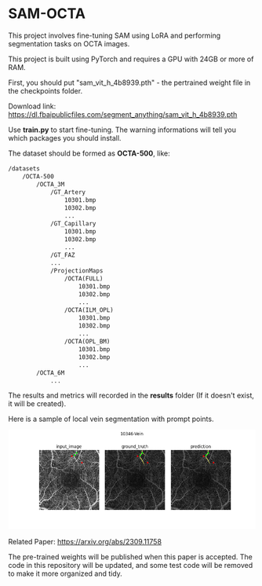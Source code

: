 # SAM-OCTA

This project involves fine-tuning SAM using LoRA and performing segmentation tasks on OCTA images.

This project is built using PyTorch and requires a GPU with 24GB or more of RAM.

First, you should put "sam_vit_h_4b8939.pth" - the pertrained weight file in the checkpoints folder.

Download link: https://dl.fbaipublicfiles.com/segment_anything/sam_vit_h_4b8939.pth

Use **train.py** to start fine-tuning. The warning informations will tell you which packages you should install.

The dataset should be formed as **OCTA-500**, like:

    /datasets
        /OCTA-500
            /OCTA_3M
                /GT_Artery
                    10301.bmp
                    10302.bmp
                    ...
                /GT_Capillary
                    10301.bmp
                    10302.bmp
                    ...
                /GT_FAZ
                ...
                /ProjectionMaps
                    /OCTA(FULL)
                        10301.bmp
                        10302.bmp
                        ...
                    /OCTA(ILM_OPL)
                        10301.bmp
                        10302.bmp
                        ...
                    /OCTA(OPL_BM)
                        10301.bmp
                        10302.bmp
                        ...
            /OCTA_6M
                ...

The results and metrics will recorded in the **results** folder (If it doesn't exist, it will be created).

Here is a sample of local vein segmentation with prompt points.

![Sample](./figures/sample.png)

Related Paper: https://arxiv.org/abs/2309.11758

The pre-trained weights will be published when this paper is accepted. The code in this repository will be updated, and some test code will be removed to make it more organized and tidy.
